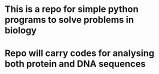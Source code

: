 
# This is a repo for simple python programs to solve problems in biology


# Repo will carry codes for analysing both protein and DNA sequences
